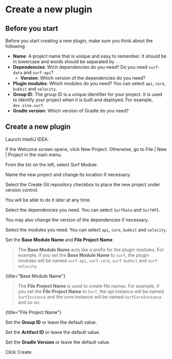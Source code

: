 # Create a new plugin

## Before you start

Before you start creating a new plugin, make sure you think about the following:

- **Name**: A project name that is unique and easy to remember. It should be in lowercase and words
  should be separated by `-`.
- **Dependencies**: Wich dependencies do you need? Do you need `surf-data` and `surf-api`?
    - **Version**: Which version of the dependencies do you need?
- **Plugin modules**: Which modules do you need? You can select `api`, `core`, `bukkit`
  and `velocity`.
- **Group ID**: The group ID is a unique identifier for your project. It is used to identify your
  project when it is built and deployed. For example, `dev.slne.surf`.
- **Gradle version**: Which version of Gradle do you need?

## Create a new plugin

<procedure>
<step>

Launch IntelliJ IDEA.

If the Welcome screen opens, click <ui-path>New Project</ui-path>. Otherwise, go to
<ui-path>File | New | Project</ui-path> in the main menu.

</step>
<step>

From the list on the left, select <ui-path>Surf Module</ui-path>.

</step>
<step>

Name the new project and change its location if necessary.

</step>
<step>

Select the <ui-path>Create Git repository</ui-path> checkbox to place the new project under version
control.

You will be able to do it later at any time.

</step>
<step>

Select the dependencies you need. You can select `SurfData` and `SurfAPI`.

You may also change the version of the dependencies if necessary.

</step>
<step>

Select the modules you need. You can select `api`, `core`, `bukkit` and `velocity`.

</step>
<step>

Set the **Base Module Name** and **File Project Name**

> The **Base Module Name** acts like a prefix for the plugin modules. For example, if you set the
> **Base Module Name** to `surf`, the plugin modules will be
> named `surf-api`, `surf-core`, `surf-bukkit` and `surf-velocity`.
>
{title="Base Module Name"}

> The **File Project Name** is used to create file names. For example, if you set the 
> **File Project Name** to `Surf`, the api instance will be named `SurfInstance` and the
> core instance will be named `SurfCoreInstance` and so on.
> 
{title="File Project Name"}

</step>
<step>

Set the **Group ID** or leave the default value.

</step>
<step>

Set the **Artifact ID** or leave the default value.

</step>
<step>

Set the **Gradle Version** or leave the default value.

</step>
<step>

Click <ui-path>Create</ui-path>.

</step>
</procedure>